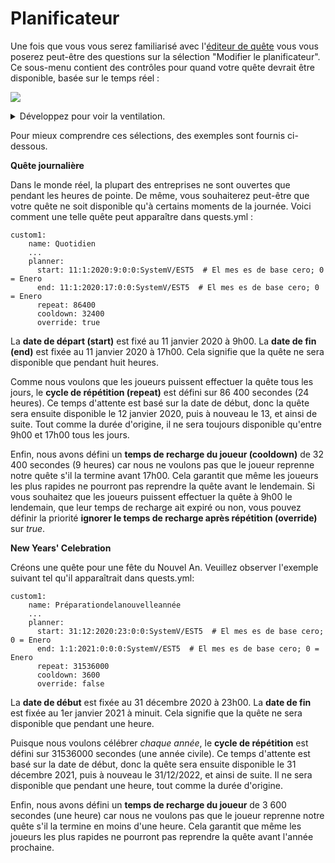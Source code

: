 # Planificateur

Une fois que vous vous serez familiarisé avec l'[éditeur de quête](../setup/quests-editor.md) vous vous poserez peut-être des questions sur la sélection "Modifier le planificateur". Ce sous-menu contient des contrôles pour quand votre quête devrait être disponible, basée sur le temps réel :

![](https://camo.githubusercontent.com/07cea0e4af2b6bde23df1ada96f63d46b090cfe97a32b8889eb3599245245ff8/68747470733a2f2f692e696d6775722e636f6d2f7743374134396a2e706e67)

<details>

<summary>Développez pour voir la ventilation.</summary>

1. Time the quest should become available
2. Time the quest should cease to be available
3. Length until quest is available again
4. Length to wait after completing quest
5. If true, players can take quest immediately after repeat cycle ends
6. Finish working on your quest planner

</details>

Pour mieux comprendre ces sélections, des exemples sont fournis ci-dessous.

**Quête journalière**

Dans le monde réel, la plupart des entreprises ne sont ouvertes que pendant les heures de pointe. De même, vous souhaiterez peut-être que votre quête ne soit disponible qu'à certains moments de la journée. Voici comment une telle quête peut apparaître dans quests.yml :

```
custom1:
    name: Quotidien
    ...
    planner:
      start: 11:1:2020:9:0:0:SystemV/EST5  # El mes es de base cero; 0 = Enero
      end: 11:1:2020:17:0:0:SystemV/EST5  # El mes es de base cero; 0 = Enero
      repeat: 86400
      cooldown: 32400
      override: true
```

La **date de départ (start)** est fixé au 11 janvier 2020 à 9h00. La **date de fin (end)** est fixée au 11 janvier 2020 à 17h00. Cela signifie que la quête ne sera disponible que pendant huit heures.

Comme nous voulons que les joueurs puissent effectuer la quête tous les jours, le **cycle de répétition (repeat)** est défini sur 86 400 secondes (24 heures). Ce temps d'attente est basé sur la date de début, donc la quête sera ensuite disponible le 12 janvier 2020, puis à nouveau le 13, et ainsi de suite. Tout comme la durée d'origine, il ne sera toujours disponible qu'entre 9h00 et 17h00 tous les jours.

Enfin, nous avons défini un **temps de recharge du joueur (cooldown)** de 32 400 secondes (9 heures) car nous ne voulons pas que le joueur reprenne notre quête s'il la termine avant 17h00. Cela garantit que même les joueurs les plus rapides ne pourront pas reprendre la quête avant le lendemain. Si vous souhaitez que les joueurs puissent effectuer la quête à 9h00 le lendemain, que leur temps de recharge ait expiré ou non, vous pouvez définir la priorité **ignorer le temps de recharge après répétition (override)** sur _true_.

**New Years' Celebration**

Créons une quête pour une fête du Nouvel An. Veuillez observer l'exemple suivant tel qu'il apparaîtrait dans quests.yml:

```
custom1:
    name: Préparationdelanouvelleannée
    ...
    planner:
      start: 31:12:2020:23:0:0:SystemV/EST5  # El mes es de base cero; 0 = Enero
      end: 1:1:2021:0:0:0:SystemV/EST5  # El mes es de base cero; 0 = Enero
      repeat: 31536000
      cooldown: 3600
      override: false
```

La **date de début** est fixée au 31 décembre 2020 à 23h00. La **date de fin** est fixée au 1er janvier 2021 à minuit. Cela signifie que la quête ne sera disponible que pendant une heure.

Puisque nous voulons célébrer _chaque année_, le **cycle de répétition** est défini sur 31536000 secondes (une année civile). Ce temps d'attente est basé sur la date de début, donc la quête sera ensuite disponible le 31 décembre 2021, puis à nouveau le 31/12/2022, et ainsi de suite. Il ne sera disponible que pendant une heure, tout comme la durée d'origine.

Enfin, nous avons défini un **temps de recharge du joueur** de 3 600 secondes (une heure) car nous ne voulons pas que le joueur reprenne notre quête s'il la termine en moins d'une heure. Cela garantit que même les joueurs les plus rapides ne pourront pas reprendre la quête avant l'année prochaine.
